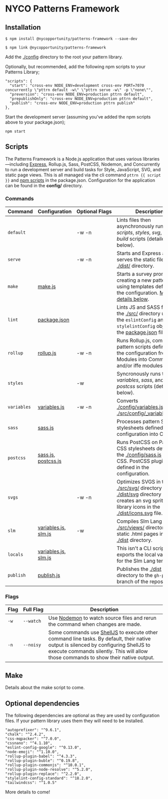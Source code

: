 # NYCO Patterns Framework

## Installation

    $ npm install @nycopportunity/patterns-framework --save-dev

    $ npm link @nycopportunity/patterns-framework

Add the [./config](https://github.com/CityOfNewYork/nyco-patterns-framework/tree/master/config) directory to the root your pattern library.

Optionally, but recommended, add the following npm scripts to your Patterns Library;

    "scripts": {
      "start": "cross-env NODE_ENV=development cross-env PORT=7070 concurrently \"pttrn default -w\" \"pttrn serve -w\" -p \"none\"",
      "preversion": "cross-env NODE_ENV=production pttrn default",
      "prepublishOnly": "cross-env NODE_ENV=production pttrn default",
      "publish": "cross-env NODE_ENV=production pttrn publish"
    },

Start the development server (assuming you've added the npm scripts above to your package.json);

    npm start

## Scripts

The Patterns Framework is a Node.js application that uses various libraries—including [Express](https://expressjs.com/), Rollup.js, Sass, PostCSS, Nodemon, and Concurrently to run a development server and build tasks for Style, JavaScript, SVG, and static page views. This is all managed via the cli command `pttrn {{ script }}` and [npm scripts](https://docs.npmjs.com/misc/scripts) in the package.json. Configuration for the application can be found in the **config/** directory.

### Commands

Command     | Configuration                      | Optional&nbsp;Flags | Description
------------|------------------------------------|---------------------|-
`default`   |                                    | -w -n               | Lints files then asynchronously runs the _scripts_, _styles_, _svg_, and _build_ scripts (detailed below).
`serve`     |                                    | -w -n               | Starts and Express app that serves the static files in the <u>./dist/</u> directory.
`make`      | <u>make.js</u>                     |                     | Starts a survey prompt for creating a new pattern using templates defined in the configuration. [More details below](#make).
`lint`      | <u>package.json</u>                |                     | Lints JS and SASS files in the <u>./src/</u> directory using the `eslintConfig` and `stylelintConfig` objects in the <u>package.json</u> file.
`rollup `   | <u>rollup.js</u>                   | -w -n               | Runs Rollup.js, compiling pattern scripts defined in the configuration from ES Modules into CommonJS and/or iffe modules.
`styles`    |                                    | -w                  | Syncronously runs the _variables_, _sass_, and _postcss_ scripts (detailed below).
`variables` | <u>variables.js</u>                | -w -n               | Converts <u>./config/variables.js</u> into <u>./src/config/_variables.scss</u>.
`sass`      | <u>sass.js</u>                     |                     | Processes pattern Sass stylesheets defined in the configuration into CSS.
`postcss`   | <u>sass.js</u>, <u>postcss.js</u>  |                     | Runs PostCSS on Patterns CSS stylesheets defined in the <u>./config/sass.js</u> into CSS. PostCSS plugins are defined in the configuration.
`svgs`      |                                    | -w -n               | Optimizes SVGS in the <u>./src/svg/</u> directory into the <u>./dist/svg</u> directory and creates an svg sprite for library icons in the <u>./dist/icons.svg</u> file.
`slm`       | <u>variables.js</u>, <u>slm.js</u> | -w                  | Compiles Slm Lang files in <u>./src/views/</u> directory into static .html pages in the <u>./dist</u> directory.
`locals`    | <u>variables.js</u>, <u>slm.js</u> |                     | This isn't a CLI script but it exports the local variables for the Slm Lang templates.
`publish`   | <u>publish.js</u>                  |                     | Publishes the <u>./dist</u> directory to the `gh-pages` branch of the repository.

### Flags

Flag | Full&nbsp;Flag | Description
-----|----------------|-
`-w` | `--watch`      | Use [Nodemon](https://www.npmjs.com/package/nodemon) to watch source files and rerun the command when changes are made.
`-n` | `--noisy`      | Some commands use [ShellJS](https://www.npmjs.com/package/shelljs) to execute other command line tasks. By default, their native output is silenced by configuring ShellJS to execute commands silently. This will allow those commands to show their native output.

## Make

Details about the make script to come.

## Optional dependencies

The following dependencies are optional as they are used by configuration files. If your pattern library uses them they will need to be installed.

    "autoprefixer": "^9.6.1",
    "chalk": "^2.4.2",
    "css-mqpacker": "^7.0.0",
    "cssnano": "^4.1.10",
    "eslint-config-google": "^0.13.0",
    "node-emoji": "^1.10.0",
    "rollup-plugin-babel": "^4.3.3",
    "rollup-plugin-buble": "^0.19.8",
    "rollup-plugin-commonjs": "^10.0.1",
    "rollup-plugin-node-resolve": "^5.2.0",
    "rollup-plugin-replace": "^2.2.0",
    "stylelint-config-standard": "^18.2.0",
    "tailwindcss": "^1.0.5"

More details to come!